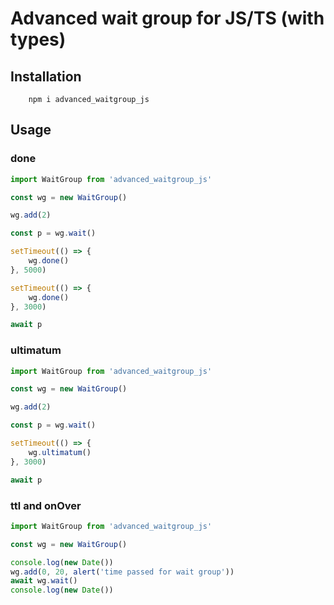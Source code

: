 # Advanced wait group for JS/TS (with types)

## Installation

```shell
    npm i advanced_waitgroup_js
```

## Usage

### done

```typescript
import WaitGroup from 'advanced_waitgroup_js'

const wg = new WaitGroup()

wg.add(2)

const p = wg.wait()

setTimeout(() => {
    wg.done()
}, 5000)

setTimeout(() => {
    wg.done()
}, 3000)

await p
```

### ultimatum

```typescript
import WaitGroup from 'advanced_waitgroup_js'

const wg = new WaitGroup()

wg.add(2)

const p = wg.wait()

setTimeout(() => {
    wg.ultimatum()
}, 3000)

await p
```

### ttl and onOver

```typescript
import WaitGroup from 'advanced_waitgroup_js'

const wg = new WaitGroup()

console.log(new Date())
wg.add(0, 20, alert('time passed for wait group'))
await wg.wait()
console.log(new Date())
```
